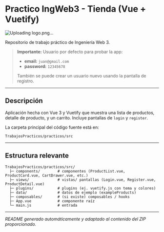 # Practico IngWeb3 - Tienda (Vue + Vuetify)

![Uploading logo.png…]()


Repositorio de trabajo práctico de Ingeniería Web 3.

> **Importante:** Usuario por defecto para probar la app:
>
> * **email:** `juan@gmail.com`
> * **password:** `12345678`
>
> También se puede crear un usuario nuevo usando la pantalla de registro.

---

## Descripción

Aplicación hecha con Vue 3 y Vuetify que muestra una lista de productos, detalle de producto, y un carrito. Incluye pantallas de `login` y `register`.

La carpeta principal del código fuente está en:

```
TrabajosPracticos/practicos/src
```

---

## Estructura relevante

```
TrabajosPracticos/practicos/src/
  ├─ components/        # componentes (ProductList.vue, ProductCard.vue, CartDrawer.vue, etc.)
  ├─ views/             # vistas/ pantallas (Login.vue, Register.vue, ProductDetail.vue)
  ├─ plugins/           # plugins (ej. vuetify.js con tema y colores)
  ├─ data/              # datos de ejemplo (exampleProducts)
  ├─ composables/       # (si existe) composables / hooks
  ├─ App.vue            # componente raíz
  └─ main.js            # entrada
```

---

*README generado automáticamente y adaptado al contenido del ZIP proporcionado.*
